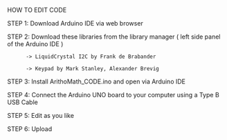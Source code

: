 HOW TO EDIT CODE

STEP 1: Download Arduino IDE via web browser

STEP 2: Download these libraries from the library manager ( left side panel of the Arduino IDE )
          
          -> LiquidCrystal I2C by Frank de Brabander
        
          -> Keypad by Mark Stanley, Alexander Brevig
          
STEP 3: Install ArithoMath_CODE.ino and open via Arduino IDE

STEP 4: Connect the Arduino UNO board to your computer using a Type B USB Cable

STEP 5: Edit as you like

STEP 6: Upload
